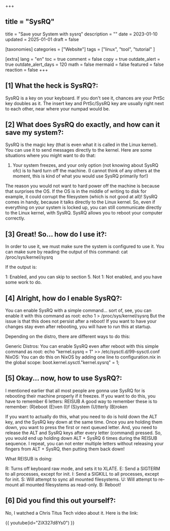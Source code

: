 +++
## title = "SysRQ"
title = "Save your System with sysrq"
description = ""
date = 2023-01-10
updated = 2025-01-01
draft = false

[taxonomies]
categories = ["Website"]
tags = ["linux", "tool", "tutorial" ]

[extra]
lang = "en"
toc = true
comment = false
copy = true
outdate_alert = true
outdate_alert_days = 120
math = false
mermaid = false
featured = false
reaction = false
+++

<!-- # Save your System with SysRQ -->

## [1] What the heck is SysRQ?:

SysRQ is a key on your keyboard. If you don't see it, chances are your PrtSc key doubles as it. The insert key and PrtSc/SysRQ key are usually right next to each other, near where your numpad would be.

## [2] What does SysRQ do exactly, and how can it save my system?:

SysRQ is the magic key (that is even what it is called in the Linux kernel). You can use it to send messages directly to the kernel.
Here are some situations where you might want to do that:

1. Your system freezes, and your only option (not knowing about SysRQ ofc) is to hard turn off the machine.
   (I cannot think of any others at the moment, this is kind of what you would use SysRQ primarily for!)

The reason you would not want to hard power off the machine is because that surprises the OS. If the OS is in the middle of writing to disk for example, it could corrupt the filesystem (which is not good at all)! SysRQ comes in handy, because it talks directly to the Linux kernel. So, even if everything on your system is locked up, you can still communicate directly to the Linux kernel, with SysRQ. SysRQ allows you to reboot your computer correctly.

## [3] Great! So... how do I use it?:

In order to use it, we must make sure the system is configured to use it.
You can make sure by reading the output of this command: cat /proc/sys/kernel/sysrq

If the output is:

1: Enabled, and you can skip to section 5.
Not 1: Not enabled, and you have some work to do.

## [4] Alright, how do I enable SysRQ?:

You can enable SysRQ with a simple command... sort of, see, you can enable it with this command as root: echo 1 > /proc/sys/kernel/sysrq
But the issue is that this does not persist after a reboot! If you want to have your changes stay even after rebooting, you will have to run this at startup.

Depending on the distro, there are different ways to do this:

Generic Distros: You can enable SysRQ even after reboot with this simple command as root: echo "kernel.sysrq = 1" >> /etc/sysctl.d/99-sysctl.conf
NixOS: You can do this on NixOS by adding one line to configuration.nix in the global scope: boot.kernel.sysctl."kernel.sysrq" = 1;

## [5] Okay... now, how to use SysRQ?:

I mentioned earlier that all most people are gonna use SysRQ for is rebooting their machine properly if it freezes. If you want to do this, you have to remember 6 letters: REISUB
A good way to remember these is to remember: (R)eboot (E)ven (I)f (S)ystem (U)tterly (B)roken

If you want to actually do this, what you need to do is hold down the ALT key, and the SysRQ key down at the same time. Once you are holding them down, you want to press the first or next queued letter. And, you need to release the ALT and SysRQ keys after every letter (command) pressed. So, you would end up holding down ALT + SysRQ 6 times during the REISUB sequence. I repeat, you can not enter multiple letters without releasing your fingers from ALT + SysRQ, then putting them back down!

What REISUB is doing:

R: Turns off keyboard raw mode, and sets it to XLATE.
E: Send a SIGTERM to all processes, except for init.
I: Send a SIGKILL to all processes, except for init.
S: Will attempt to sync all mounted filesystems.
U: Will attempt to re-mount all mounted filesystems as read-only.
B: Reboot!

## [6] Did you find this out yourself?:

No, I watched a Chris Titus Tech video about it. Here is the link:

{{ youtube(id="ZiX327d8Ys0") }}
